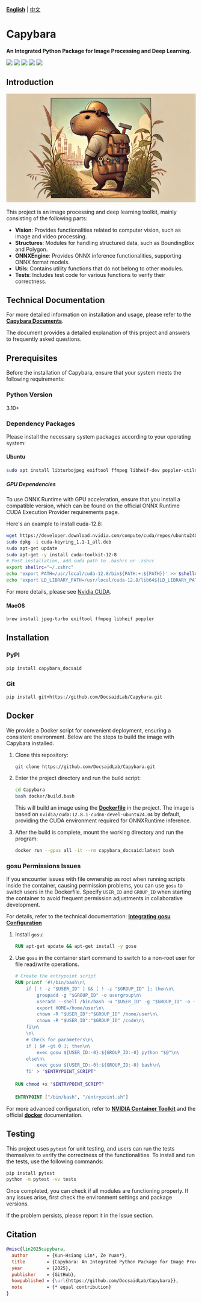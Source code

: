 [**English**](./README.md) | [中文](./README_tw.md)

# Capybara

**An Integrated Python Package for Image Processing and Deep Learning.**

<p align="left">
    <a href="./LICENSE"><img src="https://img.shields.io/badge/license-Apache%202-dfd.svg"></a>
    <a href=""><img src="https://img.shields.io/badge/python-3.10+-aff.svg"></a>
    <a href="https://github.com/DocsaidLab/Capybara/releases"><img src="https://img.shields.io/github/v/release/DocsaidLab/Capybara?color=ffa"></a>
    <a href="https://pypi.org/project/capybara_docsaid/"><img src="https://img.shields.io/pypi/v/capybara_docsaid.svg"></a>
    <a href="https://pypi.org/project/capybara_docsaid/"><img src="https://img.shields.io/pypi/dm/capybara_docsaid?color=9cf"></a>
</p>

## Introduction

![title](https://raw.githubusercontent.com/DocsaidLab/Capybara/refs/heads/main/docs/title.webp)

This project is an image processing and deep learning toolkit, mainly consisting of the following parts:

- **Vision**: Provides functionalities related to computer vision, such as image and video processing.
- **Structures**: Modules for handling structured data, such as BoundingBox and Polygon.
- **ONNXEngine**: Provides ONNX inference functionalities, supporting ONNX format models.
- **Utils**: Contains utility functions that do not belong to other modules.
- **Tests**: Includes test code for various functions to verify their correctness.

## Technical Documentation

For more detailed information on installation and usage, please refer to the [**Capybara Documents**](https://docsaid.org/en/docs/capybara).

The document provides a detailed explanation of this project and answers to frequently asked questions.

## Prerequisites

Before the installation of Capybara, ensure that your system meets the following requirements:

### Python Version

3.10+

### Dependency Packages

Please install the necessary system packages according to your operating system:

#### Ubuntu

```bash
sudo apt install libturbojpeg exiftool ffmpeg libheif-dev poppler-utils
```

##### GPU Dependencies

To use ONNX Runtime with GPU acceleration, ensure that you install a compatible version, which can be found on the official ONNX Runtime CUDA Execution Provider requirements page.

Here's an example to install cuda-12.8:

```bash
wget https://developer.download.nvidia.com/compute/cuda/repos/ubuntu2404/x86_64/cuda-keyring_1.1-1_all.deb
sudo dpkg -i cuda-keyring_1.1-1_all.deb
sudo apt-get update
sudo apt-get -y install cuda-toolkit-12-8
# Post installation, add cuda path to .bashrc or .zshrc
export shellrc="~/.zshrc"
echo 'export PATH=/usr/local/cuda-12.8/bin${PATH:+:${PATH}}' >> $shellrc
echo 'export LD_LIBRARY_PATH=/usr/local/cuda-12.8/lib64${LD_LIBRARY_PATH:+:${LD_LIBRARY_PATH}}' >> $shellrc
```

For more details, please see [Nvidia CUDA](https://developer.nvidia.com/cuda-toolkit).

#### MacOS

```bash
brew install jpeg-turbo exiftool ffmpeg libheif poppler
```

## Installation

### PyPI

```bash
pip install capybara_docsaid
```

### Git

```bash
pip install git+https://github.com/DocsaidLab/Capybara.git
```

## Docker

We provide a Docker script for convenient deployment, ensuring a consistent environment. Below are the steps to build the image with Capybara installed.

1. Clone this repository:

   ```bash
   git clone https://github.com/DocsaidLab/Capybara.git
   ```

2. Enter the project directory and run the build script:

   ```bash
   cd Capybara
   bash docker/build.bash
   ```

   This will build an image using the [**Dockerfile**](docker/Dockerfile) in the project. The image is based on `nvidia/cuda:12.8.1-cudnn-devel-ubuntu24.04` by default, providing the CUDA environment required for ONNXRuntime inference.

3. After the build is complete, mount the working directory and run the program:

   ```bash
   docker run --gpus all -it --rm capybara_docsaid:latest bash
   ```

### gosu Permissions Issues

If you encounter issues with file ownership as root when running scripts inside the container, causing permission problems, you can use `gosu` to switch users in the Dockerfile. Specify `USER_ID` and `GROUP_ID` when starting the container to avoid frequent permission adjustments in collaborative development.

For details, refer to the technical documentation: [**Integrating gosu Configuration**](https://docsaid.org/en/docs/capybara/advance/#integrating-gosu-configuration)

1. Install `gosu`:

   ```dockerfile
   RUN apt-get update && apt-get install -y gosu
   ```

2. Use `gosu` in the container start command to switch to a non-root user for file read/write operations.

   ```dockerfile
   # Create the entrypoint script
   RUN printf '#!/bin/bash\n\
       if [ ! -z "$USER_ID" ] && [ ! -z "$GROUP_ID" ]; then\n\
           groupadd -g "$GROUP_ID" -o usergroup\n\
           useradd --shell /bin/bash -u "$USER_ID" -g "$GROUP_ID" -o -c "" -m user\n\
           export HOME=/home/user\n\
           chown -R "$USER_ID":"$GROUP_ID" /home/user\n\
           chown -R "$USER_ID":"$GROUP_ID" /code\n\
       fi\n\
       \n\
       # Check for parameters\n\
       if [ $# -gt 0 ]; then\n\
           exec gosu ${USER_ID:-0}:${GROUP_ID:-0} python "$@"\n\
       else\n\
           exec gosu ${USER_ID:-0}:${GROUP_ID:-0} bash\n\
       fi' > "$ENTRYPOINT_SCRIPT"

   RUN chmod +x "$ENTRYPOINT_SCRIPT"

   ENTRYPOINT ["/bin/bash", "/entrypoint.sh"]
   ```

For more advanced configuration, refer to [**NVIDIA Container Toolkit**](https://docs.nvidia.com/datacenter/cloud-native/container-toolkit/latest/install-guide.html) and the official [**docker**](https://docs.docker.com/) documentation.

## Testing

This project uses `pytest` for unit testing, and users can run the tests themselves to verify the correctness of the functionalities. To install and run the tests, use the following commands:

```bash
pip install pytest
python -m pytest -vv tests
```

Once completed, you can check if all modules are functioning properly. If any issues arise, first check the environment settings and package versions.

If the problem persists, please report it in the Issue section.

## Citation

```bibtex
@misc{lin2025capybara,
  author       = {Kun-Hsiang Lin*, Ze Yuan*},
  title        = {Capybara: An Integrated Python Package for Image Processing and Deep Learning.},
  year         = {2025},
  publisher    = {GitHub},
  howpublished = {\url{https://github.com/DocsaidLab/Capybara}},
  note         = {* equal contribution}
}
```
